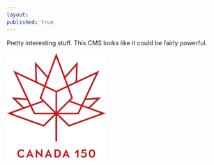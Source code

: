 ```yaml
---
layout:
published: true
---
```



Pretty interesting stuff. This CMS looks like it could be fairly powerful.

![](/uploads/versions/canada150---x----228-242x---.png)